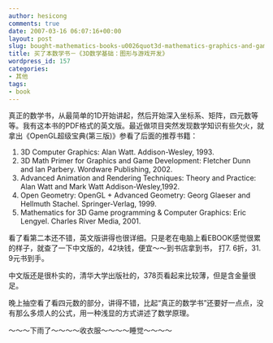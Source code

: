 ```yaml
---
author: hesicong
comments: true
date: 2007-03-16 06:07:16+00:00
layout: post
slug: bought-mathematics-books-u0026quot3d-mathematics-graphics-and-game-developmentu0026quot
title: 买了本数学书－《3D数学基础：图形与游戏开发》
wordpress_id: 157
categories:
- 其他
tags:
- book
---
```


真正的数学书，从最简单的1D开始讲起，然后开始深入坐标系、矩阵，四元数等等。我有这本书的PDF格式的英文版。最近做项目突然发现数学知识有些欠火，就拿出《OpenGL超级宝典(第三版)》参看了后面的推荐书籍：
1. 3D Computer Graphics: Alan Watt. Addison-Wesley, 1993. 
2. 3D Math Primer for Graphics and Game Development: Fletcher Dunn and Ian Parbery. Wordware Publishing, 2002. 
3. Advanced Animation and Rendering Techniques: Theory and Practice: Alan Watt and Mark Watt Addison-Wesley,1992. 
4. Open Geometry: OpenGL + Advanced Geometry: Georg Glaeser and Hellmuth Stachel. Springer-Verlag, 1999. 
5. Mathematics for 3D Game programming & Computer Graphics: Eric Lengyel. Charles River Media, 2001. 

看了看第二本还不错，英文版讲得也很详细。只是老在电脑上看EBOOK感觉很累的样子，就查了一下中文版的，42块钱，便宜～～到书店拿到书， 打7. 6折，31. 9元书到手。

中文版还是很朴实的，清华大学出版社的，378页看起来比较薄，但是含金量很足。

晚上抽空看了看四元数的部分，讲得不错，比起“真正的数学书”还要好一点点，没有那么多烦人的公式，用一种浅显的方式讲述了数学原理。

～～～下雨了～～～～收衣服～～～～睡觉～～～～